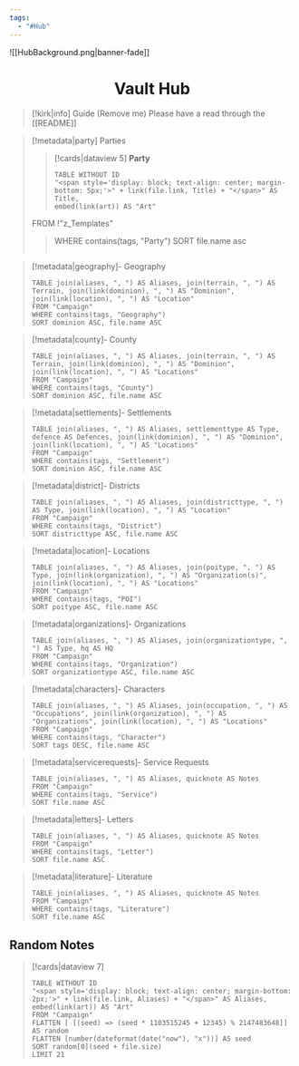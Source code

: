 ```yaml
---
tags:
  - "#Hub"
---
```



![[HubBackground.png|banner-fade]]

# <center>**Vault Hub**</center>

> [!kirk|info] Guide (Remove me)
Please have a read through the [[README]] 

> [!metadata|party] Parties
>> [!cards|dataview 5] **Party**
>> ```dataview
>> TABLE WITHOUT ID
>> "<span style='display: block; text-align: center; margin-bottom: 5px;'>" + link(file.link, Title) + "</span>" AS Title,
>> embed(link(art)) AS "Art"
> FROM !"z_Templates"
>> WHERE contains(tags, "Party")
>> SORT file.name asc
>> ```

> [!metadata|geography]- Geography
> ```dataview
> TABLE join(aliases, ", ") AS Aliases, join(terrain, ", ") AS Terrain, join(link(dominion), ", ") AS "Dominion", join(link(location), ", ") AS "Location"
> FROM "Campaign"
> WHERE contains(tags, "Geography")
> SORT dominion ASC, file.name ASC

> [!metadata|county]- County
> ```dataview
> TABLE join(aliases, ", ") AS Aliases, join(terrain, ", ") AS Terrain, join(link(dominion), ", ") AS "Dominion", join(link(location), ", ") AS "Locations"
> FROM "Campaign"
> WHERE contains(tags, "County")
> SORT dominion ASC, file.name ASC

> [!metadata|settlements]- Settlements
> ```dataview
> TABLE join(aliases, ", ") AS Aliases, settlementtype AS Type, defence AS Defences, join(link(dominion), ", ") AS "Dominion", join(link(location), ", ") AS "Locations"
> FROM "Campaign"
> WHERE contains(tags, "Settlement")
> SORT dominion ASC, file.name ASC

> [!metadata|district]- Districts
> ```dataview
> TABLE join(aliases, ", ") AS Aliases, join(districttype, ", ") AS Type, join(link(location), ", ") AS "Location"
> FROM "Campaign"
> WHERE contains(tags, "District")
> SORT districttype ASC, file.name ASC

> [!metadata|location]- Locations
> ```dataview
> TABLE join(aliases, ", ") AS Aliases, join(poitype, ", ") AS Type, join(link(organization), ", ") AS "Organization(s)", join(link(location), ", ") AS "Locations"
> FROM "Campaign"
> WHERE contains(tags, "POI")
> SORT poitype ASC, file.name ASC

> [!metadata|organizations]- Organizations
> ```dataview
> TABLE join(aliases, ", ") AS Aliases, join(organizationtype, ", ") AS Type, hq AS HQ
> FROM "Campaign"
> WHERE contains(tags, "Organization")
> SORT organizationtype ASC, file.name ASC

> [!metadata|characters]- Characters
> ```dataview
> TABLE join(aliases, ", ") AS Aliases, join(occupation, ", ") AS "Occupations", join(link(organization), ", ") AS "Organizations", join(link(location), ", ") AS "Locations"
> FROM "Campaign"
> WHERE contains(tags, "Character")
> SORT tags DESC, file.name ASC

> [!metadata|servicerequests]- Service Requests
> ```dataview
> TABLE join(aliases, ", ") AS Aliases, quicknote AS Notes
> FROM "Campaign"
> WHERE contains(tags, "Service")
> SORT file.name ASC

> [!metadata|letters]- Letters
> ```dataview
> TABLE join(aliases, ", ") AS Aliases, quicknote AS Notes
> FROM "Campaign"
> WHERE contains(tags, "Letter")
> SORT file.name ASC

> [!metadata|literature]- Literature
> ```dataview
> TABLE join(aliases, ", ") AS Aliases, quicknote AS Notes
> FROM "Campaign"
> WHERE contains(tags, "Literature")
> SORT file.name ASC

## Random Notes
> [!cards|dataview 7]
> ```dataview
> TABLE WITHOUT ID
> "<span style='display: block; text-align: center; margin-bottom: 2px;'>" + link(file.link, Aliases) + "</span>" AS Aliases,
> embed(link(art)) AS "Art"
> FROM "Campaign"
> FLATTEN [ [(seed) => (seed * 1103515245 + 12345) % 2147483648]] AS random
> FLATTEN [number(dateformat(date("now"), "x"))] AS seed
> SORT random[0](seed + file.size)
> LIMIT 21



